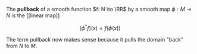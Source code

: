 The **pullback** of a smooth function $f: N \to \RR$ by a smooth map $\phi: M \to N$ is the [[linear map]]

$$
(\phi^* f)(x) = f\left(\phi(x)\right)
$$

The term pullback now makes sense because it pulls the domain "back" from $N$ to $M$.
